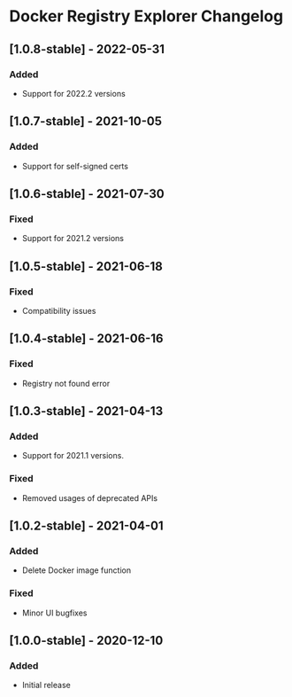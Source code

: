 <!-- Keep a Changelog guide -> https://keepachangelog.com -->

# Docker Registry Explorer Changelog

## [1.0.8-stable] - 2022-05-31
### Added
- Support for 2022.2 versions

## [1.0.7-stable] - 2021-10-05
### Added
- Support for self-signed certs

## [1.0.6-stable] - 2021-07-30
### Fixed
- Support for 2021.2 versions

## [1.0.5-stable] - 2021-06-18
### Fixed
- Compatibility issues

## [1.0.4-stable] - 2021-06-16
### Fixed
- Registry not found error

## [1.0.3-stable] - 2021-04-13
### Added
- Support for 2021.1 versions.

### Fixed
- Removed usages of deprecated APIs 

## [1.0.2-stable] - 2021-04-01
### Added
- Delete Docker image function

### Fixed
- Minor UI bugfixes

## [1.0.0-stable] - 2020-12-10
### Added
- Initial release
